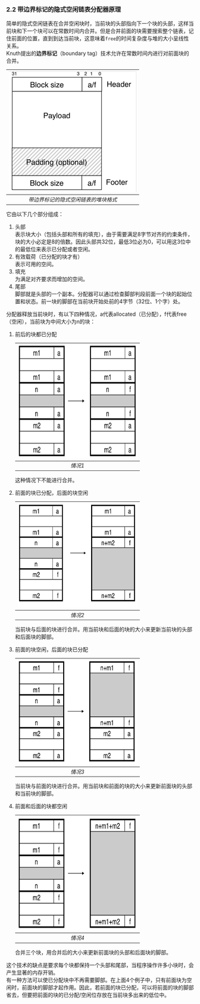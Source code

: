 ### 2.2 带边界标记的隐式空闲链表分配器原理

简单的隐式空闲链表在合并空闲块时，当前块的头部指向下一个块的头部，这样当前块和下一个块可以在常数时间内合并。但是合并前面的块需要搜索整个链表，记住前面的位置，直到到达当前块，这意味着`free`的时间复杂度与堆的大小呈线性关系。  
Knuth提出的**边界标记**（boundary tag）技术允许在常数时间内进行对前面块的合并。

|<img src="./linkedblocka.png" width=343 height=324 >|
|:--:|
|*带边界标记的隐式空闲链表的堆块格式*|

它由以下几个部分组成：  
1. 头部  
    表示块大小（包括头部和所有的填充），由于需要满足8字节对齐的约束条件，块的大小必定是8的倍数。因此头部共32位，最低3位必为0，可以用这3位中的最低位来表示已分配或者空闲。  
2. 有效载荷（已分配的块才有）  
    表示可用的空间。  
3. 填充  
    为满足对齐要求而增加的空间。  
4. 尾部  
    脚部就是头部的一个副本。分配器可以通过检查脚部判段前面一个块的起始位置和状态。前一块的脚部在当前块开始处前的4字节（32位、1个字）处。  
  
分配器释放当前块时，有以下四种情况，a代表allocated（已分配），f代表free（空闲），当前块为中间大小为n的块：  
1. 前后的块都已分配  
    
    |<img src="./coalesce1.png" width=321 height=305 >|
    |:--:|
    |*情况1*|
    
    这种情况下不能进行合并。  
2. 前面的块已分配，后面的块空闲  
    
    |<img src="./coalesce2.png" width=321 height=280 >|
    |:--:|
    |*情况2*|
    
    当前块与后面的块进行合并。用当前块和后面的块的大小来更新当前块的头部和后面块的脚部。  
3. 前面的块空闲，后面的块已分配  

    |<img src="./coalesce3.png" width=321 height=280 >|
    |:--:|
    |*情况3*|
    
    当前块与前面的块进行合并。用当前块和前面的块的大小来更新前面块的头部和当前块的脚部。  
4. 前面和后面的块都空闲  
    
    |<img src="./coalesce4.png" width=321 height=305 >|
    |:--:|
    |*情况4*|
    
    合并三个块，用合并后的大小来更新前面块的头部和后面块的脚部。  

这个技术的缺点是要求每个块都保持一个头部和尾部，当程序操作许多小块时，会产生显著的内存开销。  
有一种方法可以使已分配块中不再需要脚部。在上面4个例子中，只有前面块为空闲时，前面块的脚部才起作用。因此，若前面的块已分配，可以将前面的块的脚部省去，但要把前面的块的已分配/空闲位存放在当前块多出来的低位中。  



